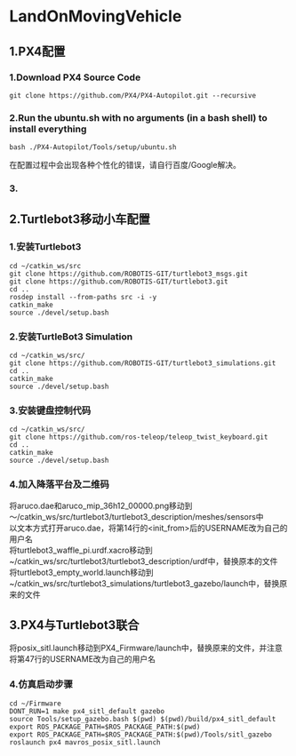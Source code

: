 # LandOnMovingVehicle  

## 1.PX4配置  

### 1.Download PX4 Source Code  
```
git clone https://github.com/PX4/PX4-Autopilot.git --recursive
```
### 2.Run the ubuntu.sh with no arguments (in a bash shell) to install everything  
```
bash ./PX4-Autopilot/Tools/setup/ubuntu.sh
```

在配置过程中会出现各种个性化的错误，请自行百度/Google解决。
### 3.

## 2.Turtlebot3移动小车配置

### 1.安装Turtlebot3
```
cd ~/catkin_ws/src
git clone https://github.com/ROBOTIS-GIT/turtlebot3_msgs.git
git clone https://github.com/ROBOTIS-GIT/turtlebot3.git
cd ..
rosdep install --from-paths src -i -y
catkin_make
source ./devel/setup.bash
```
### 2.安装TurtleBot3 Simulation
```
cd ~/catkin_ws/src/
git clone https://github.com/ROBOTIS-GIT/turtlebot3_simulations.git
cd ..
catkin_make
source ./devel/setup.bash
```
### 3.安装键盘控制代码
```
cd ~/catkin_ws/src/
git clone https://github.com/ros-teleop/teleop_twist_keyboard.git
cd ..
catkin_make
source ./devel/setup.bash
```
### 4.加入降落平台及二维码

将aruco.dae和aruco_mip_36h12_00000.png移动到～/catkin_ws/src/turtlebot3/turtlebot3_description/meshes/sensors中  
以文本方式打开aruco.dae，将第14行的<init_from>后的USERNAME改为自己的用户名  
将turtlebot3_waffle_pi.urdf.xacro移动到~/catkin_ws/src/turtlebot3/turtlebot3_description/urdf中，替换原本的文件  
将turtlebot3_empty_world.launch移动到~/catkin_ws/src/turtlebot3_simulations/turtlebot3_gazebo/launch中，替换原来的文件  

## 3.PX4与Turtlebot3联合

将posix_sitl.launch移动到PX4_Firmware/launch中，替换原来的文件，并注意将第47行的USERNAME改为自己的用户名

### 4.仿真启动步骤
```
cd ~/Firmware
DONT_RUN=1 make px4_sitl_default gazebo
source Tools/setup_gazebo.bash $(pwd) $(pwd)/build/px4_sitl_default
export ROS_PACKAGE_PATH=$ROS_PACKAGE_PATH:$(pwd)
export ROS_PACKAGE_PATH=$ROS_PACKAGE_PATH:$(pwd)/Tools/sitl_gazebo
roslaunch px4 mavros_posix_sitl.launch
```
